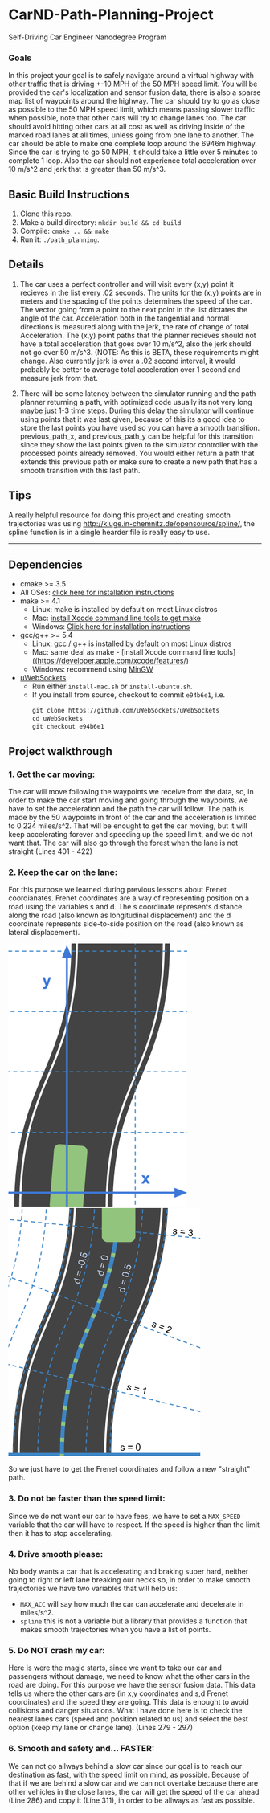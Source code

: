 # CarND-Path-Planning-Project
Self-Driving Car Engineer Nanodegree Program

### Goals
In this project your goal is to safely navigate around a virtual highway with other traffic that is driving +-10 MPH of the 50 MPH speed limit. You will be provided the car's localization and sensor fusion data, there is also a sparse map list of waypoints around the highway. The car should try to go as close as possible to the 50 MPH speed limit, which means passing slower traffic when possible, note that other cars will try to change lanes too. The car should avoid hitting other cars at all cost as well as driving inside of the marked road lanes at all times, unless going from one lane to another. The car should be able to make one complete loop around the 6946m highway. Since the car is trying to go 50 MPH, it should take a little over 5 minutes to complete 1 loop. Also the car should not experience total acceleration over 10 m/s^2 and jerk that is greater than 50 m/s^3.

## Basic Build Instructions

1. Clone this repo.
2. Make a build directory: `mkdir build && cd build`
3. Compile: `cmake .. && make`
4. Run it: `./path_planning`.

## Details

1. The car uses a perfect controller and will visit every (x,y) point it recieves in the list every .02 seconds. The units for the (x,y) points are in meters and the spacing of the points determines the speed of the car. The vector going from a point to the next point in the list dictates the angle of the car. Acceleration both in the tangential and normal directions is measured along with the jerk, the rate of change of total Acceleration. The (x,y) point paths that the planner recieves should not have a total acceleration that goes over 10 m/s^2, also the jerk should not go over 50 m/s^3. (NOTE: As this is BETA, these requirements might change. Also currently jerk is over a .02 second interval, it would probably be better to average total acceleration over 1 second and measure jerk from that.

2. There will be some latency between the simulator running and the path planner returning a path, with optimized code usually its not very long maybe just 1-3 time steps. During this delay the simulator will continue using points that it was last given, because of this its a good idea to store the last points you have used so you can have a smooth transition. previous_path_x, and previous_path_y can be helpful for this transition since they show the last points given to the simulator controller with the processed points already removed. You would either return a path that extends this previous path or make sure to create a new path that has a smooth transition with this last path.

## Tips

A really helpful resource for doing this project and creating smooth trajectories was using http://kluge.in-chemnitz.de/opensource/spline/, the spline function is in a single hearder file is really easy to use.

---

## Dependencies

* cmake >= 3.5
 * All OSes: [click here for installation instructions](https://cmake.org/install/)
* make >= 4.1
  * Linux: make is installed by default on most Linux distros
  * Mac: [install Xcode command line tools to get make](https://developer.apple.com/xcode/features/)
  * Windows: [Click here for installation instructions](http://gnuwin32.sourceforge.net/packages/make.htm)
* gcc/g++ >= 5.4
  * Linux: gcc / g++ is installed by default on most Linux distros
  * Mac: same deal as make - [install Xcode command line tools]((https://developer.apple.com/xcode/features/)
  * Windows: recommend using [MinGW](http://www.mingw.org/)
* [uWebSockets](https://github.com/uWebSockets/uWebSockets)
  * Run either `install-mac.sh` or `install-ubuntu.sh`.
  * If you install from source, checkout to commit `e94b6e1`, i.e.
    ```
    git clone https://github.com/uWebSockets/uWebSockets 
    cd uWebSockets
    git checkout e94b6e1
    ```


## Project walkthrough

### 1. Get the car moving:
  The car will move following the waypoints we receive from the data, so, in order to make the car start moving and going through the waypoints, we have to set the acceleration and the path the car will follow. The path is made by the 50 waypoints in front of the car and the acceleration is limited to 0.224 miles/s^2. That will be enought to get the car moving, but it will keep accelerating forever and speeding up the speed limit, and we do not want that. The car will also go through the forest when the lane is not straight (Lines 401 - 422)
  
### 2. Keep the car on the lane:
  For this purpose we learned during previous lessons about Frenet coordianates. Frenet coordinates are a way of representing position on a road using the variables s and d. The s coordinate represents distance along the road (also known as longitudinal displacement) and the d coordinate represents side-to-side position on the road (also known as lateral displacement).
  
  ![frenet 1](./img/frenet-1.png) ![frenet 2](./img/frenet-5.png)
  
  So we just have to get the Frenet coordinates and follow a new "straight" path.
  
### 3. Do not be faster than the speed limit:
  Since we do not want our car to have fees, we have to set a `MAX_SPEED` variable that the car will have to respect. If the speed is higher than the limit then it has to stop accelerating.
  
### 4. Drive smooth please:
  No body wants a car that is accelerating and braking super hard, neither going to right or left lane breaking our necks so, in order to make smooth trajectories we have two variables that will help us: 
  * `MAX_ACC` will say how much the car can accelerate and decelerate in miles/s^2.
  * `spline` this is not a variable but a library that provides a function that makes smooth trajectories when you have a list of points.
  
  
### 5. Do NOT crash my car:
  Here is were the magic starts, since we want to take our car and passengers without damage, we need to know what the other cars in the road are doing. For this purpose we have the sensor fusion data. This data tells us where the other cars are (in x,y coordinates and s,d Frenet coordinates) and the speed they are going. This data is enought to avoid collisions and danger situations. What I have done here is to check the nearest lanes cars (speed and position related to us) and select the best option (keep my lane or change lane).
  (Lines 279 - 297)


### 6. Smooth and safety and... FASTER:
  We can not go allways behind a slow car since our goal is to reach our destination as fast, with the speed limit on mind, as possible. Because of that if we are behind a slow car and we can not overtake because there are other vehicles in the close lanes, the car will get the speed of the car ahead (Line 286) and copy it (Line 311), in order to be allways as fast as possible.
